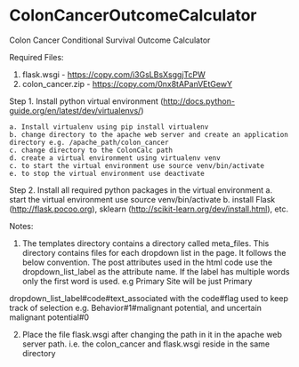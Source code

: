 # ColonCancerOutcomeCalculator
Colon Cancer Conditional Survival Outcome Calculator

Required Files:
1. flask.wsgi - https://copy.com/i3GsLBsXsggjTcPW
2. colon_cancer.zip - https://copy.com/0nx8tAPanVEtGewY 

Step 1. Install python virtual environment (http://docs.python-guide.org/en/latest/dev/virtualenvs/)

	a. Install virtualenv using pip install virtualenv
	b. change directory to the apache web server and create an application directory e.g. /apache_path/colon_cancer
	c. change directory to the ColonCalc path
	d. create a virtual environment using virtualenv venv
	c. to start the virtual environment use source venv/bin/activate
	e. to stop the virtual environment use deactivate

Step 2. Install all required python packages in the virtual environment
	a. start the virtual environment use source venv/bin/activate
	b. install Flask (http://flask.pocoo.org), sklearn (http://scikit-learn.org/dev/install.html), etc. 

Notes:

1. The templates directory contains a directory called meta_files. This directory contains files for each dropdown list in the page. It follows the below convention. The post attributes used in the html code use the dropdown_list_label as the attribute name. If the label has multiple words only the first word is used. e.g Primary Site will be just Primary

dropdown_list_label#code#text_associated with the code#flag used to keep track of selection
e.g. Behavior#1#malignant potential, and uncertain malignant potential#0

2. Place the file flask.wsgi after changing the path in it in the apache web server path. i.e. the colon_cancer and flask.wsgi reside in the same directory
